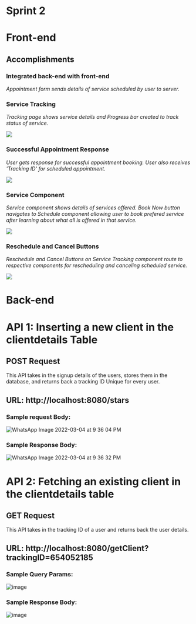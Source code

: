 # Sprint 2

# Front-end

## Accomplishments

### Integrated back-end with front-end

<p><em>Appointment form sends details of service scheduled by user to server.</em></p>

### Service Tracking
<p><em>Tracking page shows service details and Progress bar created to track status of service.</em><p>
<p><em><img src="https://user-images.githubusercontent.com/42437530/163660685-f22aef28-a24d-43ac-8e0b-0761aa3249d7.png"></em></p>

### Successful Appointment Response
<p><em>User gets response for successful appointment booking. User also receives 'Tracking ID' for scheduled appointment.</em></p>
<p><img src="https://user-images.githubusercontent.com/42437530/163661051-7a359a5e-9e79-48a9-8d89-ad814a6b0237.png"></p>

### Service Component
<p><em>Service component shows details of services offered. Book Now button navigates to Schedule component allowing user to book prefered service after learning about what all is offered in that service.</em></p>
<p><em><img src="https://user-images.githubusercontent.com/42437530/163660772-c2b66238-9c08-4e81-a265-e03654f7c2a3.png"></em></p>

### Reschedule and Cancel Buttons
<p><em>Reschedule and Cancel Buttons on Service Tracking component route to respective components for rescheduling and canceling scheduled service.</em></p>
<p><em><img src="https://user-images.githubusercontent.com/42437530/163660985-21c410ff-1f91-4286-a9bc-7de2a6aff306.png"></em></p>
  
 # Back-end
 
 # API 1: Inserting a new client in the clientdetails Table
## POST Request

This API takes in the signup details of the users, stores them in the database, and returns back a tracking ID Unique for every user.

## URL: http://localhost:8080/stars

### Sample request Body:
![WhatsApp Image 2022-03-04 at 9 36 04 PM](https://user-images.githubusercontent.com/42436978/156865317-13bd07aa-3e82-46d8-874a-cca2e7ddafbd.jpeg)
### Sample Response Body:
![WhatsApp Image 2022-03-04 at 9 36 32 PM](https://user-images.githubusercontent.com/42436978/156865341-f2218f3e-d866-410b-a020-af3ea3a1da64.jpeg)

# API 2: Fetching an existing client in the clientdetails table 
## GET Request

This API takes in the tracking ID of a user and returns back the user details.

## URL: http://localhost:8080/getClient?trackingID=654052185

### Sample Query Params:
![image](https://user-images.githubusercontent.com/53797247/163731186-d5a21287-6520-441e-8f99-9d19bca71be0.png)

### Sample Response Body:
![image](https://user-images.githubusercontent.com/53797247/163731232-7df550e5-b2d8-4666-85a3-4a895a837813.png)


